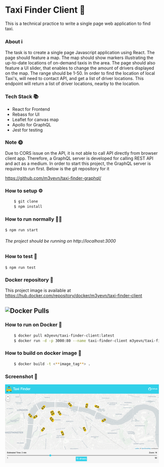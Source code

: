 # Taxi Finder Client 🚕
This is a technical practice to write a single page web application to find taxi.

### About ℹ️

The task is to create a single page Javascript application using React.
The page should feature a map. The map should show markers illustrating
the up-to-date locations of on-demand taxis in the area.
The page should also feature a UI slider, that enables to change the
amount of drivers displayed on the map. The range should be 1-50.
In order to find the location of local Taxi's, will need to contact API,
and get a list of driver locations.
This endpoint will return a list of driver locations, nearby to the location.

### Tech Stack 📚

 - React for Frontend
 - Rebass for UI
 - Leaflet for canvas map
 - Apollo for GraphQL
 - Jest for testing
 
### Note 🌞

Due to CORS issue on the API, it is not able to call API directly from browser client app.
Therefore, a GraphQL server is developed for calling REST API and act as a medium.
In order to start this project, the GraphQL server is required to run first.
Below is the git repository for it

https://github.com/m3yevn/taxi-finder-graphql/

### How to setup ⚙️

```sh
    $ git clone
    $ npm install
```

### How to run normally 🏃‍♂️

``
    $ npm run start
``

###### The project should be running on http://localhost:3000

### How to test 🧪

``
    $ npm run test
``

### Docker repository 🐳

This project image is available at
https://hub.docker.com/repository/docker/m3yevn/taxi-finder-client

## ![Docker Pulls](https://img.shields.io/docker/pulls/m3yevn/taxi-finder-client?style=for-the-badge)

### How to run on Docker 🐳

```sh
    $ docker pull m3yevn/taxi-finder-client:latest
    $ docker run -d -p 3000:80 --name taxi-finder-client m3yevn/taxi-finder-client:latest
```

### How to build on docker image 🐳

```sh
    $ docker build -t <**image_tag**> .
```

### Screenshot 📸

<img src="screenshots/taxi-finder-client-ss.png" alt="screenshot" />

